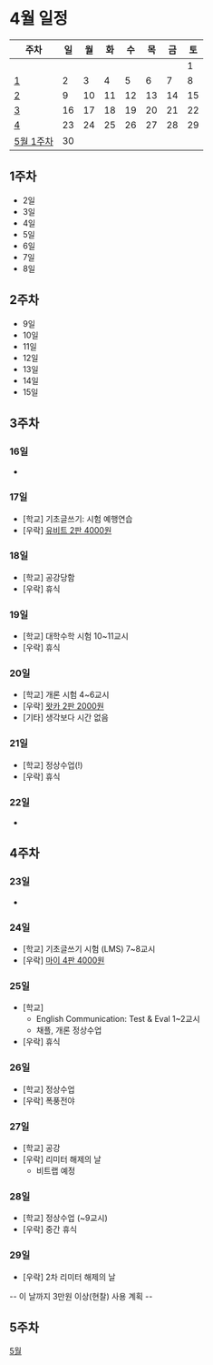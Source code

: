 # 4월 일정

| 주차 | 일 | 월 | 화 | 수 | 목 | 금 | 토 |
| --- | --- | --- | --- | --- | --- | --- | --- |
|      |    |    |    |    |    |    | 1  |
| [1](#1주차) | 2 | 3 | 4 | 5 | 6 | 7 | 8 |
| [2](#2주차) | 9 | 10 | 11 | 12 | 13 | 14 | 15 |
| [3](#3주차) | 16 | 17 | 18 | 19 | 20 | 21 | 22 |
| [4](#4주차) | 23 | 24 | 25 | 26 | 27 | 28 | 29 |
| [5월 1주차](../May/index.md#1주차) | 30 | | | | | | |

## 1주차
- 2일
- 3일
- 4일
- 5일
- 6일
- 7일
- 8일

## 2주차
- 9일
- 10일
- 11일
- 12일
- 13일
- 14일
- 15일

## 3주차
### 16일
-

### 17일
- \[학교\] 기초글쓰기: 시험 예행연습
- \[우락\] [유비트 2판 4000원](https://twitter.com/dohyeon_mai/status/1647926880220368897)

### 18일
- \[학교\] 공강당함
- \[우락\] 휴식

### 19일
- \[학교\] 대학수학 시험 10~11교시
- \[우락\] 휴식

### 20일
- \[학교\] 개론 시험 4~6교시
- \[우락\] [왓카 2판 2000원](https://twitter.com/dohyeon_mai/status/1648961301924941824)
- \[기타\] 생각보다 시간 없음

### 21일
- \[학교\] 정상수업(!)
- \[우락\] 휴식

### 22일
-

## 4주차
### 23일
-

### 24일
- \[학교\] 기초글쓰기 시험 (LMS) 7~8교시
- \[우락\] [마이 4판 4000원](https://twitter.com/dohyeon_mai/status/1650347825056866305)

### 25일
- \[학교\]
  * English Communication: Test & Eval 1~2교시
  * 채플, 개론 정상수업
- \[우락\] 휴식

### 26일
- \[학교\] 정상수업
- \[우락\] 폭풍전야

### 27일
- \[학교\] 공강
- \[우락\] 리미터 해제의 날
  * 비트랩 예정

### 28일
- \[학교\] 정상수업 (~9교시)
- \[우락\] 중간 휴식

### 29일
- \[우락\] 2차 리미터 해제의 날

\-\- 이 날까지 3만원 이상(현찰) 사용 계획 \-\-

## 5주차
[5월](../May/index.md#1주차)
